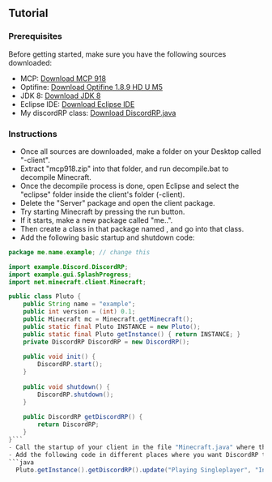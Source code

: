 ## Tutorial

### Prerequisites

Before getting started, make sure you have the following sources downloaded:

- MCP: [Download MCP 918](http://www.modcoderpack.com/files/mcp918.zip)
- Optifine: [Download Optifine 1.8.9 HD U M5](https://optifinesource.co.uk/downloads/1.8)
- JDK 8: [Download JDK 8](https://www.oracle.com/uk/java/technologies/javase/javase8-archive-downloads.html)
- Eclipse IDE: [Download Eclipse IDE](https://www.eclipse.org/downloads/)
- My discordRP class: [Download DiscordRP.java](https://cdn.discordapp.com/attachments/1095390541778276434/1116091907450339439/DiscordRP.java)

### Instructions

- Once all sources are downloaded, make a folder on your Desktop called "<name>-client".
- Extract "mcp918.zip" into that folder, and run decompile.bat to decompile Minecraft.
- Once the decompile process is done, open Eclipse and select the "eclipse" folder inside the client's folder (<name>-client).
- Delete the "Server" package and open the client package.
- Try starting Minecraft by pressing the run button.
- If it starts, make a new package called "me.<your-name>.<client-name>".
- Then create a class in that package named <client-name>, and go into that class.
- Add the following basic startup and shutdown code:

```java
package me.name.example; // change this

import example.Discord.DiscordRP;
import example.gui.SplashProgress;
import net.minecraft.client.Minecraft;

public class Pluto {
	public String name = "example";
	public int version = (int) 0.1;
	public Minecraft mc = Minecraft.getMinecraft();
	public static final Pluto INSTANCE = new Pluto();
	public static final Pluto getInstance() { return INSTANCE; }
	private DiscordRP DiscordRP = new DiscordRP();
	
	public void init() {
		DiscordRP.start();
	}
	
	public void shutdown() {
		DiscordRP.shutdown();
	}
	
	public DiscordRP getDiscordRP() {
		return DiscordRP;
	}
}```
- Call the startup of your client in the file "Minecraft.java" where the game is started (find it with Ctrl + Shift + R).
- Add the following code in different places where you want DiscordRP to update:
```java
  Pluto.getInstance().getDiscordRP().update("Playing Singleplayer", "In Game");
```
